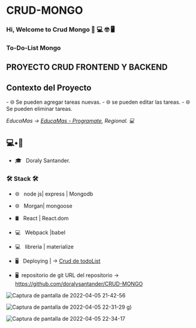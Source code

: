 # CRUD-MONGO


### Hi, Welcome to Crud Mongo 👋 💻 🤓 🖥
### To-Do-List Mongo
<h2>PROYECTO CRUD FRONTEND Y BACKEND</h2>
<h2>Contexto del Proyecto </h2>
- 🌐 Se pueden agregar tareas nuevas.
- 🌐 se pueden editar las tareas.
- 🌐  Se pueden eliminar tareas.




<p><em> EducaMas -> <a href="https://educamas.com.co/"> EducaMas - Programate</a>, Regional. 💻 </br>
</em></p>

<h2> 💻•👩  </h2>

- 🎓 &nbsp; Doraly Santander.

<h3>🛠 Stack 🛠 </h3>

- 🌐 &nbsp; node js| express | Mongodb
-  🌐 &nbsp; Morgan| mongoose
- 🛢 &nbsp; React | React.dom
- 💻 &nbsp; Webpack |babel
 - 💻 &nbsp;  libreria | materialize 
 
- 🖥 &nbsp; Deploying | -> <a href="https://tododoraly.herokuapp.com/">Crud de todoList</a>
 - 🖥&nbsp; repositorio de git URL del repositorio -> https://github.com/doralysantander/CRUD-MONGO


![Captura de pantalla de 2022-04-05 21-42-56](https://user-images.githubusercontent.com/86391179/161888046-e4ed3500-3bee-4436-8b73-e26c6a94eee7.jpg)

![Captura de pantalla de 2022-04-05 22-31-29](https://user-images.githubusercontent.com/86391179/161890501-41f90459-3d6a-4355-930a-bf1b823f4b9c.png)
g)

![Captura de pantalla de 2022-04-05 22-34-17](https://user-images.githubusercontent.com/86391179/161890828-f997ac4c-0de2-46b5-a26d-301553ec6944.png)
